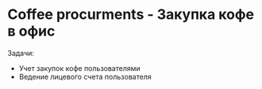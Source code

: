 Coffee procurments - Закупка кофе в офис
==================

Задачи:
* Учет закупок кофе пользователями
* Ведение лицевого счета пользователя
